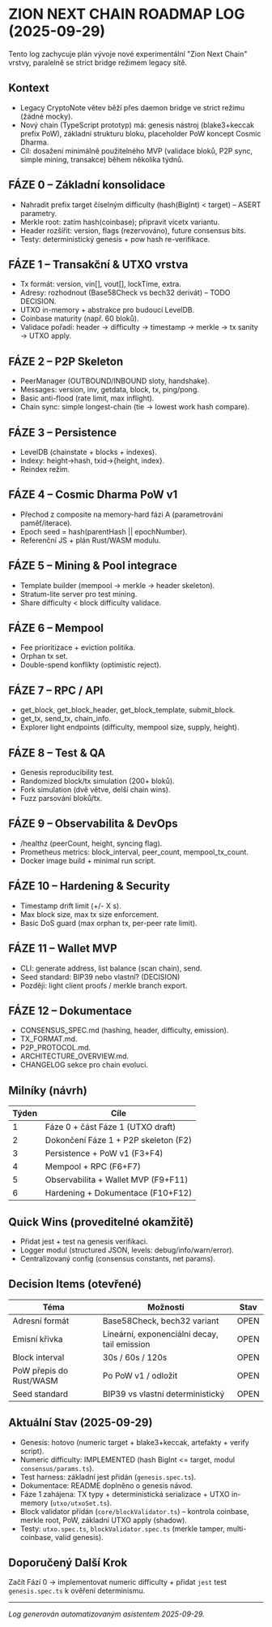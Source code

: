 # ZION NEXT CHAIN ROADMAP LOG (2025-09-29)

Tento log zachycuje plán vývoje nové experimentální "Zion Next Chain" vrstvy, paralelně se strict bridge režimem legacy sítě.

## Kontext
- Legacy CryptoNote větev běží přes daemon bridge ve strict režimu (žádné mocky).
- Nový chain (TypeScript prototyp) má: genesis nástroj (blake3+keccak prefix PoW), základní strukturu bloku, placeholder PoW koncept Cosmic Dharma.
- Cíl: dosažení minimálně použitelného MVP (validace bloků, P2P sync, simple mining, transakce) během několika týdnů.

## FÁZE 0 – Základní konsolidace
- Nahradit prefix target číselným difficulty (hash(BigInt) < target) – ASERT parametry.
- Merkle root: zatím hash(coinbase); připravit vícetx variantu.
- Header rozšířit: version, flags (rezervováno), future consensus bits.
- Testy: deterministický genesis + pow hash re-verifikace.

## FÁZE 1 – Transakční & UTXO vrstva
- Tx formát: version, vin[], vout[], lockTime, extra.
- Adresy: rozhodnout (Base58Check vs bech32 derivát) – TODO DECISION.
- UTXO in-memory + abstrakce pro budoucí LevelDB.
- Coinbase maturity (např. 60 bloků).
- Validace pořadí: header → difficulty → timestamp → merkle → tx sanity → UTXO apply.

## FÁZE 2 – P2P Skeleton
- PeerManager (OUTBOUND/INBOUND sloty, handshake).
- Messages: version, inv, getdata, block, tx, ping/pong.
- Basic anti-flood (rate limit, max inflight).
- Chain sync: simple longest-chain (tie -> lowest work hash compare).

## FÁZE 3 – Persistence
- LevelDB (chainstate + blocks + indexes).
- Indexy: height->hash, txid->{height, index}.
- Reindex režim.

## FÁZE 4 – Cosmic Dharma PoW v1
- Přechod z composite na memory-hard fázi A (parametrování paměť/iterace).
- Epoch seed = hash(parentHash || epochNumber).
- Referenční JS + plán Rust/WASM modulu.

## FÁZE 5 – Mining & Pool integrace
- Template builder (mempool -> merkle -> header skeleton).
- Stratum-lite server pro test mining.
- Share difficulty < block difficulty validace.

## FÁZE 6 – Mempool
- Fee prioritizace + eviction politika.
- Orphan tx set.
- Double-spend konflikty (optimistic reject).

## FÁZE 7 – RPC / API
- get_block, get_block_header, get_block_template, submit_block.
- get_tx, send_tx, chain_info.
- Explorer light endpoints (difficulty, mempool size, supply, height).

## FÁZE 8 – Test & QA
- Genesis reproducibility test.
- Randomized block/tx simulation (200+ bloků).
- Fork simulation (dvě větve, delší chain wins). 
- Fuzz parsování bloků/tx.

## FÁZE 9 – Observabilita & DevOps
- /healthz (peerCount, height, syncing flag).
- Prometheus metrics: block_interval, peer_count, mempool_tx_count.
- Docker image build + minimal run script.

## FÁZE 10 – Hardening & Security
- Timestamp drift limit (+/- X s).
- Max block size, max tx size enforcement.
- Basic DoS guard (max orphan tx, per-peer rate limit).

## FÁZE 11 – Wallet MVP
- CLI: generate address, list balance (scan chain), send.
- Seed standard: BIP39 nebo vlastní? (DECISION)
- Později: light client proofs / merkle branch export.

## FÁZE 12 – Dokumentace
- CONSENSUS_SPEC.md (hashing, header, difficulty, emission).
- TX_FORMAT.md.
- P2P_PROTOCOL.md.
- ARCHITECTURE_OVERVIEW.md.
- CHANGELOG sekce pro chain evoluci.

## Milníky (návrh)
| Týden | Cíle |
|-------|------|
| 1 | Fáze 0 + část Fáze 1 (UTXO draft) |
| 2 | Dokončení Fáze 1 + P2P skeleton (F2) |
| 3 | Persistence + PoW v1 (F3+F4) |
| 4 | Mempool + RPC (F6+F7) |
| 5 | Observabilita + Wallet MVP (F9+F11) |
| 6 | Hardening + Dokumentace (F10+F12) |

## Quick Wins (proveditelné okamžitě)
- Přidat jest + test na genesis verifikaci.
- Logger modul (structured JSON, levels: debug/info/warn/error).
- Centralizovaný config (consensus constants, net params).

## Decision Items (otevřené)
| Téma | Možnosti | Stav |
|------|----------|------|
| Adresní formát | Base58Check, bech32 variant | OPEN |
| Emisní křivka | Lineární, exponenciální decay, tail emission | OPEN |
| Block interval | 30s / 60s / 120s | OPEN |
| PoW přepis do Rust/WASM | Po PoW v1 / odložit | OPEN |
| Seed standard | BIP39 vs vlastní deterministický | OPEN |

## Aktuální Stav (2025-09-29)
- Genesis: hotovo (numeric target + blake3+keccak, artefakty + verify script).
- Numeric difficulty: IMPLEMENTED (hash BigInt <= target, modul `consensus/params.ts`).
- Test harness: základní jest přidán (`genesis.spec.ts`).
- Dokumentace: README doplněno o genesis návod.
- Fáze 1 zahájena: TX typy + deterministická serializace + UTXO in-memory (`utxo/utxoSet.ts`).
- Block validator přidán (`core/blockValidator.ts`) – kontrola coinbase, merkle root, PoW, základní UTXO apply (shadow).
- Testy: `utxo.spec.ts`, `blockValidator.spec.ts` (merkle tamper, multi-coinbase, valid genesis).

## Doporučený Další Krok
Začít Fází 0 → implementovat numeric difficulty + přidat `jest` test `genesis.spec.ts` k ověření determinismu.

---
_Log generován automatizovaným asistentem 2025-09-29._
